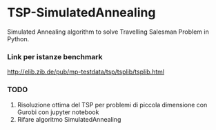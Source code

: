 # TSP-SimulatedAnnealing
Simulated Annealing algorithm to solve Travelling Salesman Problem in Python.

### Link per istanze benchmark
http://elib.zib.de/pub/mp-testdata/tsp/tsplib/tsplib.html

### TODO
1. Risoluzione ottima del TSP per problemi di piccola dimensione con Gurobi con jupyter notebook
2. Rifare algoritmo SimulatedAnnealing 
